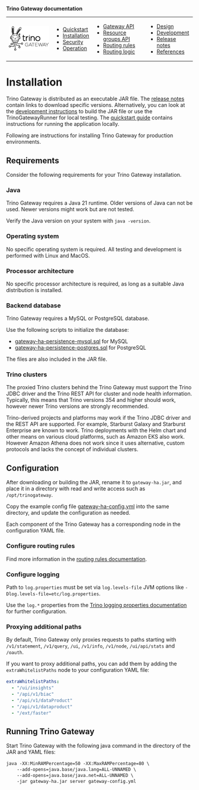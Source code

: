**Trino Gateway documentation**

<table>
  <tr>
    <td>
      <img src="./assets/logos/trino-gateway-v.png"/>
    </td>
    <td>
      <ul>
        <li><a href="quickstart.md">Quickstart</a></li>
        <li><a href="installation.md">Installation</a></li>
        <li><a href="security.md">Security</a></li>
        <li><a href="operation.md">Operation</a></li>
      </ul>
    </td>
    <td>
      <ul>
        <li><a href="gateway-api.md">Gateway API</a></li>
        <li><a href="resource-groups-api.md">Resource groups API</a></li>
        <li><a href="routing-rules.md">Routing rules</a></li>
        <li><a href="routing-logic.md">Routing logic</a></li>
      </ul>
    </td>
    <td>
      <ul>
        <li><a href="design.md">Design</a></li>
        <li><a href="development.md">Development</a></li>
        <li><a href="release-notes.md">Release notes</a></li>
        <li><a href="references.md">References</a></li>
      </ul>
    </td>
  </tr>
</table>

# Installation

Trino Gateway is distributed as an executable JAR file. The [release
notes](release-notes.md) contain links to download specific versions.
Alternatively, you can look at the [development instructions](development.md) to
build the JAR file or use the TrinoGatewayRunner for local testing.
The [quickstart guide](quickstart.md) contains instructions for running the
application locally. 

Following are instructions for installing Trino Gateway for production
environments.

## Requirements

Consider the following requirements for your Trino Gateway installation.

### Java

Trino Gateway requires a Java 21 runtime. Older versions of Java can not be
used. Newer versions might work but are not tested.

Verify the Java version on your system with `java -version`.

### Operating system

No specific operating system is required. All testing and development is
performed with Linux and MacOS.

### Processor architecture

No specific processor architecture is required, as long as a suitable Java
distribution is installed.  

### Backend database

Trino Gateway requires a MySQL or PostgreSQL database.

Use the following scripts to initialize the database:

* [gateway-ha-persistence-mysql.sql](../gateway-ha/src/main/resources/gateway-ha-persistence-mysql.sql) for MySQL
* [gateway-ha-persistence-postgres.sql](../gateway-ha/src/main/resources/gateway-ha-persistence-postgres.sql) for PostgreSQL

The files are also included in the JAR file.

### Trino clusters

The proxied Trino clusters behind the Trino Gateway must support the Trino JDBC
driver and the Trino REST API for cluster and node health information.
Typically, this means that Trino versions 354 and higher should work, however
newer Trino versions are strongly recommended.

Trino-derived projects and platforms may work if the Trino JDBC driver and the
REST API are supported. For example, Starburst Galaxy and Starburst Enterprise
are known to work. Trino deployments with the Helm chart and other means on
various cloud platforms, such as Amazon EKS also work. However Amazon Athena
does not work since it uses alternative, custom protocols and lacks the concept
of individual clusters.

## Configuration

After downloading or building the JAR, rename it to `gateway-ha.jar`,
and place it in a directory with read and write access such as `/opt/trinogateway`.

Copy the example config file
[gateway-ha-config.yml](../gateway-ha/gateway-ha-config.yml)  into the same
directory, and update the configuration as needed.

Each component of the Trino Gateway has a corresponding node in the
configuration YAML file.

### Configure routing rules

Find more information in the [routing rules documentation](routing-rules.md).


### Configure logging <a name="logging">

Path to `log.properties` must be set via `log.levels-file` JVM options
like `-Dlog.levels-file=etc/log.properties`.

Use the `log.*` properties from the [Trino logging properties
documentation](https://trino.io/docs/current/admin/properties-logging.html) for further configuration.

### Proxying additional paths

By default, Trino Gateway only proxies requests to paths starting with
`/v1/statement`, `/v1/query`, `/ui`, `/v1/info`, `/v1/node`, `/ui/api/stats` and
`/oauth`.

If you want to proxy additional paths, you can add them by adding the
`extraWhitelistPaths` node to your configuration YAML file:

```yaml
extraWhitelistPaths:
  - "/ui/insights"
  - "/api/v1/biac"
  - "/api/v1/dataProduct"
  - "/api/v1/dataproduct"
  - "/ext/faster"
```

## Running Trino Gateway

Start Trino Gateway with the following java command in the directory of the
JAR and YAML files:

```shell
java -XX:MinRAMPercentage=50 -XX:MaxRAMPercentage=80 \
    --add-opens=java.base/java.lang=ALL-UNNAMED \
    --add-opens=java.base/java.net=ALL-UNNAMED \
    -jar gateway-ha.jar server gateway-config.yml
```
